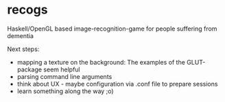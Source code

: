 recogs
======

Haskell/OpenGL based image-recognition-game for people suffering from dementia

Next steps:
  - mapping a texture on the background: The examples of the GLUT-package seem helpful
  - parsing command line arguments
  - think about UX - maybe configuration via .conf file to prepare sessions
  - learn something along the way ;o)
